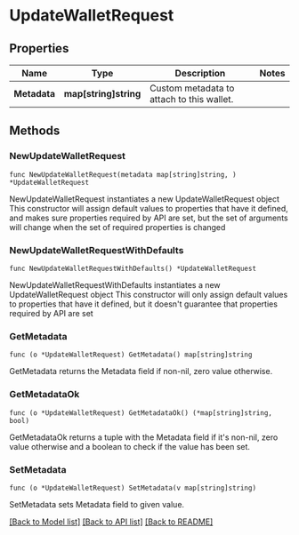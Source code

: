 # UpdateWalletRequest

## Properties

Name | Type | Description | Notes
------------ | ------------- | ------------- | -------------
**Metadata** | **map[string]string** | Custom metadata to attach to this wallet. | 

## Methods

### NewUpdateWalletRequest

`func NewUpdateWalletRequest(metadata map[string]string, ) *UpdateWalletRequest`

NewUpdateWalletRequest instantiates a new UpdateWalletRequest object
This constructor will assign default values to properties that have it defined,
and makes sure properties required by API are set, but the set of arguments
will change when the set of required properties is changed

### NewUpdateWalletRequestWithDefaults

`func NewUpdateWalletRequestWithDefaults() *UpdateWalletRequest`

NewUpdateWalletRequestWithDefaults instantiates a new UpdateWalletRequest object
This constructor will only assign default values to properties that have it defined,
but it doesn't guarantee that properties required by API are set

### GetMetadata

`func (o *UpdateWalletRequest) GetMetadata() map[string]string`

GetMetadata returns the Metadata field if non-nil, zero value otherwise.

### GetMetadataOk

`func (o *UpdateWalletRequest) GetMetadataOk() (*map[string]string, bool)`

GetMetadataOk returns a tuple with the Metadata field if it's non-nil, zero value otherwise
and a boolean to check if the value has been set.

### SetMetadata

`func (o *UpdateWalletRequest) SetMetadata(v map[string]string)`

SetMetadata sets Metadata field to given value.



[[Back to Model list]](../README.md#documentation-for-models) [[Back to API list]](../README.md#documentation-for-api-endpoints) [[Back to README]](../README.md)


